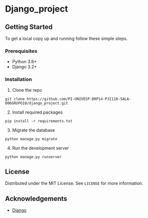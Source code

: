 # Django_project


<!-- COLOCAR AQUI UM PRINT DA APLICAÇÂO, PROVAVELMENTE DAQUI PRA BAIXO VAI SER O REPO -->

## Getting Started

To get a local copy up and running follow these simple steps.

### Prerequisites

- Python 3.8+
- Django 3.2+

### Installation

1. Clone the repo

```
git clone https://github.com/PI-UNIVESP-DRP14-PJI110-SALA-006GRUPO10/django_project.git
```
2. Install required packages

```
pip install -r requirements.txt
```

3. Migrate the database

```
python manage.py migrate

```

4. Run the development server

```
python manage.py runserver
```


## License

Distributed under the MIT License. See `LICENSE` for more information.


## Acknowledgements

- [Django](https://www.djangoproject.com/)
